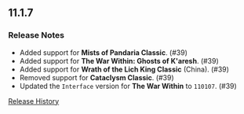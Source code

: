 ## 11.1.7

### Release Notes

- Added support for **Mists of Pandaria Classic**. (#39)
- Added support for **The War Within: Ghosts of K'aresh**. (#39)
- Added support for **Wrath of the Lich King Classic** (China). (#39)
- Removed support for **Cataclysm Classic**. (#39)
- Updated the `Interface` version for **The War Within** to `110107`. (#39)

[Release History](https://github.com/SFX-WoW/Masque_Fusion/wiki/History)
